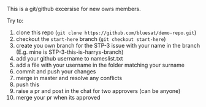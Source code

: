 This is a git/github excersise for new owrs members.

Try to:
1. clone this repo (`git clone https://github.com/bluesat/demo-repo.git`)
2. checkout the `start-here` branch (`git checkout start-here`)
3. create you own branch for the STP-3 issue with your name in the branch (E.g. mine is STP-3-this-is-harrys-branch)
4. add your github username to nameslist.txt
5. add a file with your username in the folder matching your surname
6. commit and push your changes
7. merge in master and resolve any conflicts
8. push this
9. raise a pr and post in the chat for two approvers (can be anyone)
10. merge your pr when its approved

